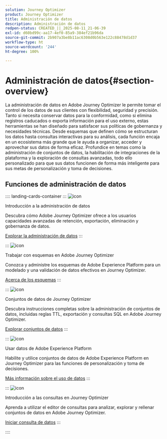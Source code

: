 ```yaml
---
solution: Journey Optimizer
product: Journey Optimizer
title: Administración de datos
description: Administración de datos
redpen-status: CREATED_||_2025-08-11_21-06-39
exl-id: d60bd99c-aa17-4ef0-85a9-384ef21b96da
source-git-commit: 2b907a3be8b11ac6308d0b563e122c88478d1d37
workflow-type: ht
source-wordcount: '244'
ht-degree: 100%

---
```


# Administración de datos{#section-overview}

La administración de datos en Adobe Journey Optimizer le permite tomar el control de los datos de sus clientes con flexibilidad, seguridad y precisión. Tanto si necesita conservar datos para la conformidad, como si elimina registros caducados o exporta información para el uso externo, estas herramientas se han diseñado para satisfacer sus políticas de gobernanza y necesidades técnicas. Desde esquemas que definen cómo se estructuran los datos hasta consultas interactivas para su análisis, cada función encaja en un ecosistema más grande que le ayuda a organizar, acceder y aprovechar sus datos de forma eficaz. Profundice en temas como la administración de conjuntos de datos, la habilitación de integraciones de la plataforma y la exploración de consultas avanzadas, todo ello personalizado para que sus datos funcionen de forma más inteligente para sus metas de personalización y toma de decisiones.

## Funciones de administración de datos

:::: landing-cards-container
:::
![icon](https://cdn.experienceleague.adobe.com/icons/book.svg)

Introducción a la administración de datos

Descubra cómo Adobe Journey Optimizer ofrece a los usuarios capacidades avanzadas de retención, exportación, eliminación y gobernanza de datos.

[Explorar la administración de datos](../using/data/gs-data.md)
:::

:::
![icon](https://cdn.experienceleague.adobe.com/icons/puzzle-piece.svg)

Trabajar con esquemas en Adobe Journey Optimizer

Conozca y administre los esquemas de Adobe Experience Platform para un modelado y una validación de datos efectivos en Journey Optimizer.

[Acerca de los esquemas](../using/data/get-started-schemas.md)
:::

:::
![icon](https://cdn.experienceleague.adobe.com/icons/database.svg)

Conjuntos de datos de Journey Optimizer

Descubra instrucciones completas sobre la administración de conjuntos de datos, incluidas reglas TTL, exportación y consultas SQL en Adobe Journey Optimizer.

[Explorar conjuntos de datos](datasets-landing-page.md)
:::

:::
![icon](https://cdn.experienceleague.adobe.com/icons/bullseye.svg)

Usar datos de Adobe Experience Platform

Habilite y utilice conjuntos de datos de Adobe Experience Platform en Journey Optimizer para las funciones de personalización y toma de decisiones.

[Más información sobre el uso de datos](../using/data/lookup-aep-data.md)
:::

:::
![icon](https://cdn.experienceleague.adobe.com/icons/chart-line.svg)

Introducción a las consultas en Journey Optimizer

Aprenda a utilizar el editor de consultas para analizar, explorar y rellenar conjuntos de datos en Adobe Journey Optimizer.

[Iniciar consulta de datos](../using/data/get-started-queries.md)
:::

::::
